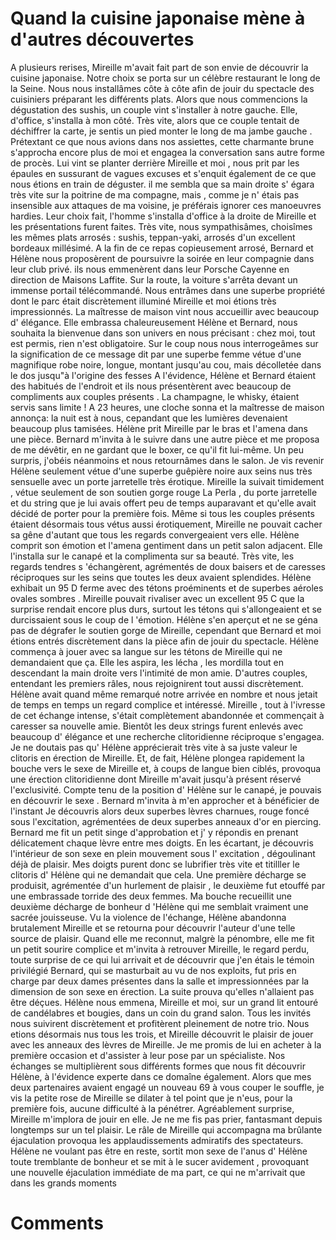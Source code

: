 # Quand la cuisine japonaise mène à d'autres découvertes

A plusieurs rerises, Mireille m'avait fait part de son envie de découvrir la cuisine japonaise. Notre choix se porta sur 
un célèbre restaurant le long de la Seine. Nous nous installâmes côte à côte afin de jouir du spectacle des cuisiniers 
préparant les différents plats. Alors que nous commencions la dégustation  des sushis, un couple vint s'installer à 
notre gauche. Elle, d'office, s'installa à mon côté. Très vite, alors que ce couple tentait de déchiffrer la carte, je sentis 
un pied monter le long de ma jambe gauche . Prétextant ce que nous avions dans nos assiettes, cette charmante 
brune s'approcha encore plus de moi et engagea la conversation sans autre forme de procès. Lui vint se planter 
derrière Mireille et moi , nous prit par les épaules en sussurant de vagues  excuses et s'enquit également de ce que 
nous étions en train de déguster. il me sembla que sa main droite s' égara très vite sur la poitrine de ma compagne, 
mais , comme je n' étais pas insensible aux attaques de ma voisine, je préférais ignorer ces manoeuvres hardies. 
Leur choix fait, l'homme s'installa d'office à la droite de Mireille et les présentations furent faites. Très vite, nous 
sympathisâmes, choisîmes les mêmes plats arrosés : sushis, teppan-yaki, arrosés d'un excellent bordeaux millésimé.
A la fin de ce repas copieusement arrosé, Bernard et Hélène nous proposèrent de poursuivre la soirée en leur 
compagnie dans leur club privé.
ils nous emmenèrent dans leur Porsche Cayenne en direction de Maisons Laffite. Sur la route, la voiture s'arrêta 
devant un immense portail télécommandé. Nous entrâmes dans une superbe propriété dont le parc était 
discrètement illuminé
Mireille et moi étions très impressionnés.
La maîtresse de maison vint nous accueillir avec beaucoup d' élégance. Elle embrassa chaleureusement Hélène et 
Bernard, nous souhaita la bienvenue dans son univers en nous précisant : chez moi, tout est permis, rien n'est 
obligatoire. Sur le coup nous nous interrogeâmes sur la signification de ce message dit par une superbe femme 
vétue d'une magnifique robe noire, longue, montant jusqu'au cou, mais décolletée dans le dos jusqu"à l'origine des 
fesses
A l'évidence, Hélène et Bernard étaient des habitués de l'endroit et ils nous présentèrent avec beaucoup de 
compliments aux couples présents . La champagne, le whisky, étaient servis sans limite !
A 23 heures, une cloche sonna et la maîtresse de maison annonça: la nuit est à nous,  cepandant que les lumières 
devenaient beaucoup plus tamisées. Hélène prit Mireille par le bras et l'amena dans une pièce.
Bernard m'invita à le suivre dans une autre pièce et me proposa de me dévêtir, en ne gardant que le boxer, ce qu'il fit 
lui-même. Un peu surpris, j'obéis néanmoins et nous retournâmes dans le salon. 
Je vis revenir Hélène seulement vétue d'une superbe guêpière noire  aux seins nus  très sensuelle avec un porte 
jarretelle très érotique. Mireille la suivait timidement , vétue seulement  de son soutien gorge rouge  La Perla , du 
porte jarretelle et du string que je lui avais offert peu de temps auparavant et qu'elle avait décidé de porter pour la 
première fois.
Même si tous les couples présents étaient désormais tous vétus aussi érotiquement, Mireille ne pouvait cacher sa 
gêne d'autant que tous les regards convergeaient vers elle. 
Hélène  comprit son émotion et l'amena gentiment dans un petit salon adjacent. Elle l'installa sur le canapé et la 
complimenta sur sa beauté. Très vite, les regards tendres s 'échangèrent, agrémentés de doux baisers et de 
caresses réciproques sur les seins que toutes les deux avaient splendides. Hélène exhibait un 95 D ferme avec des 
tétons proéminents et de superbes aéroles ovales sombres . Mireille pouvait rivaliser avec un excellent 95 C que la 
surprise rendait encore plus durs, surtout les tétons qui s'allongeaient et se durcissaient sous le coup de l 'émotion. 
Hélène s'en aperçut et  ne se géna pas de dégrafer le soutien gorge de Mireille, cependant  que Bernard et moi 
étions entrés discrètement dans la pièce afin de jouir du spectacle. Hélène commença à jouer avec sa langue sur les 
tétons de Mireille qui ne demandaient que ça. Elle les aspira, les lécha , les mordilla tout en descendant la main 
droite vers l'intimité de mon amie. D'autres couples, entendant les premiers râles, nous rejoignirent tout aussi 
discrètement. Hélène avait quand même  remarqué notre arrivée en nombre et nous jetait de temps en temps un 
regard complice et intéressé.  Mireille , tout à l'ivresse de cet échange intense, s'était complètement abandonnée et 
commençait à caresser sa nouvelle amie. Bientôt les deux strings furent enlevés avec beaucoup d' élégance et une 
recherche clitoridienne réciproque s'engagea. Je ne doutais pas qu' Hélène apprécierait très vite à sa juste valeur le 
clitoris en érection de Mireille. Et, de fait, Hélène plongea rapidement la bouche vers le sexe de Mireille et, à coups 
de langue bien ciblés, provoqua une érection clitoridienne dont Mireille m'avait jusqu'à présent réservé l'exclusivité. 
Compte tenu de la position d' Hélène sur le canapé, je pouvais en découvrir le sexe . Bernard m'invita à m'en 
approcher  et à bénéficier de l'instant
Je découvris alors deux superbes lèvres charnues, rouge foncé sous l'excitation, agrémentées de deux superbes 
anneaux d'or en piercing. Bernard me fit un petit singe d'approbation et j' y répondis en prenant délicatement chaque 
lèvre entre mes doigts. En les écartant, je découvris l'intérieur de son sexe en plein mouvement sous l' excitation , 
dégoulinant déjà de plaisir. Mes doigts purent donc se lubrifier très vite et titilller le clitoris d' Hélène qui ne demandait 
que cela. Une première décharge se produisit, agrémentée d'un hurlement de plaisir , le deuxième fut etouffé par une 
embrassade torride des deux femmes. Ma bouche recueillit une deuxième décharge de bonheur d 'Hélène qui me 
semblait vraiment une sacrée jouisseuse. Vu la violence de l'échange, Hélène abandonna brutalement Mireille et se 
retourna pour découvrir l'auteur d'une telle source de plaisir. Quand elle me reconnut, malgrè la pénombre, elle me fit 
un petit sourire complice et m'invita à retrouver Mireille, le regard perdu, toute surprise de ce qui lui arrivait et de 
découvrir que j'en étais le témoin privilégié
Bernard, qui se masturbait au vu de nos exploits,  fut pris en charge par deux dames présentes dans la salle et 
impressionnées par la dimension de son sexe en érection. La suite prouva qu'elles n'allaient pas être déçues.
Hélène nous emmena,  Mireille et moi, sur un grand lit entouré de candélabres et bougies, dans un coin du grand 
salon. Tous les invités nous suivirent discrètement et profitèrent pleinement de notre trio. Nous etions désormais nus 
tous les trois, et Mireille découvrit le plaisir de jouer avec les anneaux des lèvres de Mireille. Je me promis de  lui en 
acheter à la première occasion  et d'assister à leur pose par un spécialiste. Nos échanges se multiplièrent sous 
différents formes que nous fit découvrir Hélène, à l'évidence experte dans ce domaîne également. Alors que mes 
deux partenaires avaient engagé un nouveau 69 à vous couper le souffle, je vis la petite rose de Mireille se dilater à 
tel point que je n'eus, pour la première fois, aucune difficulté à  la pénétrer. Agréablement surprise, Mireille m'implora 
de jouir en elle. Je ne me fis pas prier, fantasmant depuis longtemps sur un tel plaisir. Le râle de Mireille qui 
accompagna ma brûlante éjaculation provoqua les applaudissements admiratifs des spectateurs. Hélène ne voulant 
pas être en reste, sortit mon sexe de l'anus d' Hélène toute tremblante de bonheur et se mit à le sucer avidement , 
provoquant une nouvelle éjaculation immédiate de ma part, ce qui ne m'arrivait que dans les grands moments

# Comments
